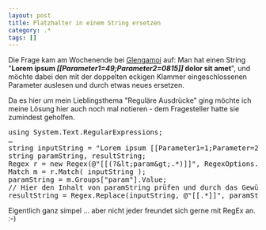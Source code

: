 ```yaml
---
layout: post
title: Platzhalter in einem String ersetzen
category: .*
tags: []
---
```

<p>Die Frage kam am Wochenende bei <a href="http://glengamoi.com" target="_blank">Glengamoi</a> auf: Man hat einen String &quot;<strong>Lorem ipsum <em>[[Parameter1=49;Parameter2=0815]]</em> dolor sit amet</strong>&quot;, und möchte dabei den mit der doppelten eckigen Klammer eingeschlossenen Parameter auslesen und durch etwas neues ersetzen. </p>  <p>Da es hier um mein Lieblingsthema &quot;Reguläre Ausdrücke&quot; ging möchte ich meine Lösung hier auch noch mal notieren - dem Fragesteller hatte sie zumindest geholfen. </p>  <div class="wlWriterSmartContent" id="scid:812469c5-0cb0-4c63-8c15-c81123a09de7:80a01704-68a8-4938-9470-99d08ad470f7" style="padding-right: 0px; display: inline; padding-left: 0px; float: none; padding-bottom: 0px; margin: 0px; padding-top: 0px"><pre name="code" class="c#">using System.Text.RegularExpressions;
…
string inputString = "Lorem ipsum [[Parameter1=1;Parameter=2]] dolor sit amet";
string paramString, resultString;
Regex r = new Regex(@"[[(?&amp;lt;param&amp;gt;.*)]]", RegexOptions.IgnoreCase | RegexOptions.Singleline );
Match m = r.Match( inputString );
paramString = m.Groups["param"].Value;
// Hier den Inhalt von paramString prüfen und durch das Gewünschte ersetzen
resultString = Regex.Replace(inputString, @"[[.*]]", paramString, RegexOptions.Singleline | RegexOptions.IgnoreCase);</pre></div>

<p>Eigentlich ganz simpel ... aber nicht jeder freundet sich gerne mit RegEx an. :-) </p>
